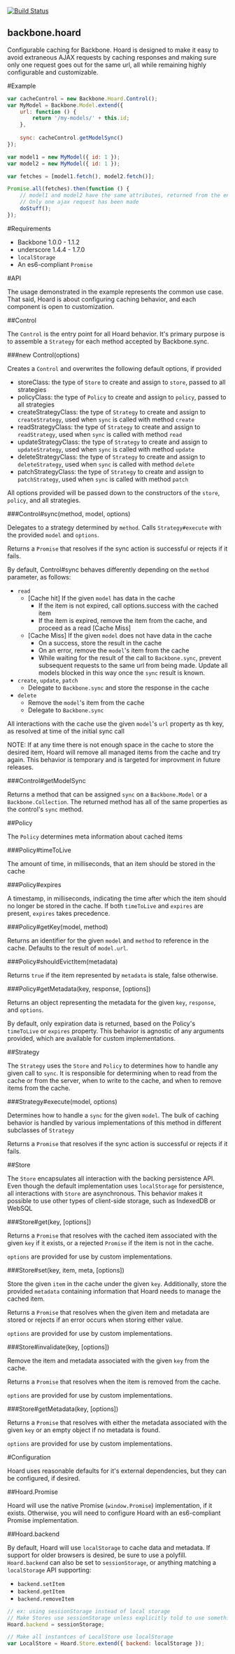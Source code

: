 [![Build Status](https://travis-ci.org/cmaher/backbone.hoard.svg?branch=master)](https://travis-ci.org/cmaher/backbone.hoard)

backbone.hoard
--------------

Configurable caching for Backbone. Hoard is designed to make it easy to avoid 
extraneous AJAX requests by caching responses and making sure only one request goes out for the same url, 
all while remaining highly configurable and customizable.

#Example
```js
var cacheControl = new Backbone.Hoard.Control();
var MyModel = Backbone.Model.extend({
    url: function () {
        return '/my-models/' + this.id;
    },
    
    sync: cacheControl.getModelSync()
});

var model1 = new MyModel({ id: 1 });
var model2 = new MyModel({ id: 1 });

var fetches = [model1.fetch(), model2.fetch()];

Promise.all(fetches).then(function () {
    // model1 and model2 have the same attributes, returned from the endpoint
    // Only one ajax request has been made
    doStuff();
});
```

#Requirements

 - Backbone 1.0.0 - 1.1.2
 - underscore 1.4.4 - 1.7.0
 - `localStorage`
 - An es6-compliant `Promise`
 
#API

The usage demonstrated in the example represents the common use case. 
That said, Hoard is about configuring caching behavior, and each component is open to customization.

##Control

The `Control` is the entry point for all Hoard behavior. 
It's primary purpose is to assemble a `Strategy` for each method accepted by Backbone.sync.

###new Control(options)

Creates a `Control` and overwrites the following default options, if provided

- storeClass: the type of `Store` to create and assign to `store`, passed to all strategies
- policyClass: the type of `Policy` to create and assign to `policy`, passed to all strategies
- createStrategyClass: the type of `Strategy` to create and assign to `createStrategy`, used when `sync` is called with method `create`
- readStrategyClass: the type of `Strategy` to create and assign to `readStrategy`, used when `sync` is called with method `read`
- updateStrategyClass: the type of `Strategy` to create and assign to `updateStrategy`, used when `sync` is called with method `update`
- deleteStrategyClass: the type of `Strategy` to create and assign to `deleteStrategy`, used when `sync` is called with method `delete`
- patchStrategyClass: the type of `Strategy` to create and assign to `patchStrategy`, used when `sync` is called with method `patch`

All options provided will be passed down to the constructors of the `store`, `policy`, and all strategies.

###Control#sync(method, model, options)

Delegates to a strategy determined by `method`. Calls `Strategy#execute` with the provided `model` and `options`.

Returns a `Promise` that resolves if the sync action is successful or rejects if it fails.

By default, Control#sync behaves differently depending on the `method` parameter, as follows:

* `read`
    * [Cache hit] If the given `model` has data in the cache
        * If the item is not expired, call options.success with the cached item
        * If the item is expired, remove the item from the cache, and proceed as a read [Cache Miss]
    * [Cache Miss] If the given `model` does not have data in the cache
        * On a success, store the result in the cache
        * On an error, remove the `model`'s item from the cache
        * While waiting for the result of the call to `Backbone.sync`, prevent subsequent requests to the same url 
        from being made. Update all models blocked in this way once the `sync` result is known.
* `create`, `update`, `patch`
    * Delegate to `Backbone.sync` and store the response in the cache
* `delete`
    * Remove the `model`'s item from the cache
    * Delegate to `Backbone.sync`
    
All interactions with the cache use the given `model`'s `url` property as th key, 
as resolved at time of the initial sync call

NOTE: If at any time there is not enough space in the cache to store the desired item, Hoard will remove all 
managed items from the cache and try again. This behavior is temporary and is targeted for improvment in future releases.

###Control#getModelSync

Returns a method that can be assigned `sync` on a `Backbone.Model` or a `Backbone.Collection`. 
The returned method has all of the same properties as the control's `sync` method.

##Policy

The `Policy` determines meta information about cached items

###Policy#timeToLive

The amount of time, in milliseconds, that an item should be stored in the cache

###Policy#expires

A timestamp, in milliseconds, indicating the time after which the item should no longer be stored in the cache. 
If both `timeToLive` and `expires` are present, `expires` takes precedence.

###Policy#getKey(model, method)

Returns an identifier for the given `model` and `method` to reference in the cache.
Defaults to the result of `model.url`.

###Policy#shouldEvictItem(metadata)

Returns `true` if the item represented by `metadata` is stale, false otherwise.

###Policy#getMetadata(key, response, [options])

Returns an object representing the metadata for the given `key`, `response`, and `options`.

By default, only expiration data is returned, based on the Policy's `timeToLive` or `expires` property. 
This behavior is agnostic of any arguments provided, which are available for custom implementations.

##Strategy

The `Strategy` uses the `Store` and `Policy` to determines how to handle any given call to `sync`. It is responsible for
determining when to read from the cache or from the server, when to write to the cache, 
and when to remove items from the cache.

###Strategy#execute(model, options)

Determines how to handle a `sync` for the given `model`. The bulk of caching behavior is handled by various 
implementations of this method in different subclasses of `Strategy`

Returns a `Promise` that resolves if the sync action is successful or rejects if it fails.

##Store

The `Store` encapsulates all interaction with the backing persistence API. 
Even though the default implementation uses `localStorage` for persistence, 
all interactions with `Store` are asynchronous. 
This behavior makes it possible to use other types of client-side storage, such as IndexedDB or WebSQL

###Store#get(key, [options])

Returns a `Promise` that resolves with the cached item associated with the given `key` if it exists, 
or a rejected `Promise` if the item is not in the cache.

`options` are provided for use by custom implementations.

###Store#set(key, item, meta, [options])

Store the given `item` in the cache under the given `key`. 
Additionally, store the provided `metadata` containing information that Hoard needs to manage the cached item.

Returns a `Promise` that resolves when the given item and metadata are stored
or rejects if an error occurs when storing either value.

`options` are provided for use by custom implementations.

###Store#invalidate(key, [options])

Remove the item and metadata associated with the given `key` from the cache.

Returns a `Promise` that resolves when the item is removed from the cache.

`options` are provided for use by custom implementations.

###Store#getMetadata(key, [options])

Returns a `Promise` that resolves with either the metadata associated with the given `key` 
or an empty object if no metadata is found.

`options` are provided for use by custom implementations.

#Configuration

Hoard uses reasonable defaults for it's external dependencies, but they can be configured, if desired.

##Hoard.Promise

Hoard will use the native Promise (`window.Promise`) implementation, if it exists. 
Otherwise, you will need to configure Hoard with an es6-compliant Promise implementation.
 
##Hoard.backend

By default, Hoard will use `localStorage` to cache data and metadata.
If support for older browsers is desired, be sure to use a polyfill. 
`Hoard.backend` can also be set to `sessionStorage`, or anything matching a `localStorage` API supporting:

 - `backend.setItem`
 - `backend.getItem`
 - `backend.removeItem`
 
 ```js
 // ex: using sessionStorage instead of local storage
 // Make Stores use sessionStorage unless explicitly told to use something else
 Hoard.backend = sessionStorage;
 
 // Make all instantces of LocalStore use localStorage
 var LocalStore = Hoard.Store.extend({ backend: localStorage });
 ```
